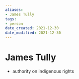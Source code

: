 ```yaml
---
aliases: 
- James Tully
tags: 
- person
date_created: 2021-12-30
date_modified: 2021-12-30
---
```


# James Tully
- authority on indigenous rights